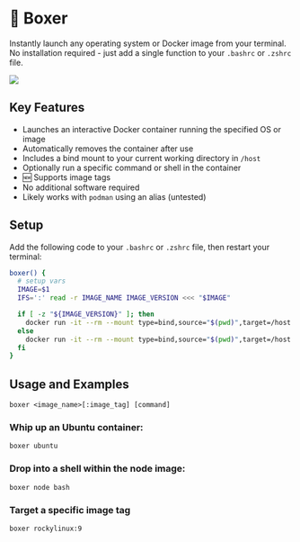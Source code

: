 # 🥊 Boxer

Instantly launch any operating system or Docker image from your terminal. No installation required - just add a single function to your `.bashrc` or `.zshrc` file.

![](./assets/demo.gif)

## Key Features

* Launches an interactive Docker container running the specified OS or image
* Automatically removes the container after use
* Includes a bind mount to your current working directory in `/host`
* Optionally run a specific command or shell in the container
* 🆕 Supports image tags
* No additional software required
* Likely works with `podman` using an alias (untested)

## Setup

Add the following code to your `.bashrc` or `.zshrc` file, then restart your terminal:

```bash
boxer() {
  # setup vars
  IMAGE=$1
  IFS=':' read -r IMAGE_NAME IMAGE_VERSION <<< "$IMAGE"

  if [ -z "${IMAGE_VERSION}" ]; then
    docker run -it --rm --mount type=bind,source="$(pwd)",target=/host --hostname "$0"-"$IMAGE_NAME" "$IMAGE_NAME" ${@:2}
  else
    docker run -it --rm --mount type=bind,source="$(pwd)",target=/host --hostname "$0"-"$IMAGE_NAME" "$IMAGE_NAME":"$IMAGE_VERSION" ${@:2}
  fi
}
```

## Usage and Examples

```
boxer <image_name>[:image_tag] [command]
```

### Whip up an Ubuntu container:

```
boxer ubuntu
```

### Drop into a shell within the node image:

```
boxer node bash
```

### Target a specific image tag

```
boxer rockylinux:9
```
